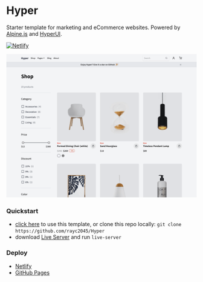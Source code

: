 # Hyper

Starter template for marketing and eCommerce websites. Powered by [Alpine.js](https://alpinejs.dev/) and [HyperUI](https://www.hyperui.dev/).

[![Netlify](https://api.netlify.com/api/v1/badges/9e78fafd-cc22-4b25-b00d-f5628eb52ce2/deploy-status)](https://hyper-template.netlify.app/)

![screenshot](./src/images/covers/screenshot.png)

### Quickstart

- [click here](https://github.com/new?template_name=Hyper&template_owner=rayc2045) to use this template, or clone this repo locally: `git clone https://github.com/rayc2045/Hyper`
- download [Live Server](https://www.npmjs.com/package/live-server) and run `live-server`

### Deploy

- [Netlify](https://hyper-template.netlify.app/)
- [GitHub Pages](https://rayc2045.github.io/Hyper/)
